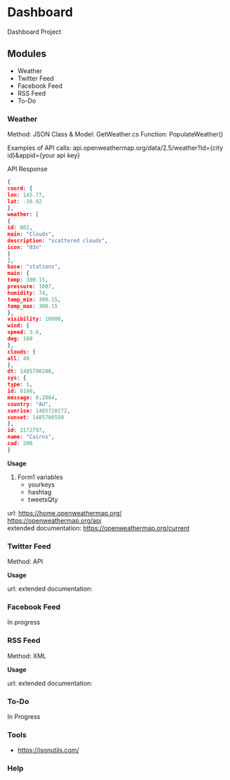 # Dashboard
Dashboard Project

## Modules
* Weather
* Twitter Feed
* Facebook Feed
* RSS Feed
* To-Do

### Weather
Method: JSON
Class & Model: GetWeather.cs
Function: PopulateWeather()

Examples of API calls:
api.openweathermap.org/data/2.5/weather?id={city id}&appid={your api key}

API Response
```json
{
coord: {
lon: 145.77,
lat: -16.92
},
weather: [
{
id: 802,
main: "Clouds",
description: "scattered clouds",
icon: "03n"
}
],
base: "stations",
main: {
temp: 300.15,
pressure: 1007,
humidity: 74,
temp_min: 300.15,
temp_max: 300.15
},
visibility: 10000,
wind: {
speed: 3.6,
deg: 160
},
clouds: {
all: 40
},
dt: 1485790200,
sys: {
type: 1,
id: 8166,
message: 0.2064,
country: "AU",
sunrise: 1485720272,
sunset: 1485766550
},
id: 2172797,
name: "Cairns",
cod: 200
}
```
**Usage**

1. Form1 variables
   - yourkeys
   - hashtag
   - tweetsQty

url: https://home.openweathermap.org/  
https://openweathermap.org/api  
extended documentation: https://openweathermap.org/current


### Twitter Feed
Method: API

**Usage**

url:
extended documentation: 

### Facebook Feed
In progress

### RSS Feed
Method: XML

**Usage**

url:
extended documentation: 

### To-Do
In Progress



### Tools
* https://jsonutils.com/

### Help

